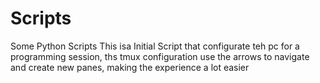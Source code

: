 # Scripts
Some Python Scripts 
This isa Initial Script that configurate teh pc for a programming session, ths tmux configuration use the arrows to navigate 
and create new panes, making the experience a lot easier
